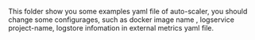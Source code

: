 This folder show you some examples yaml file of auto-scaler, you should change some configurages, such as docker image name , logservice project-name, logstore infomation in external metrics yaml file.